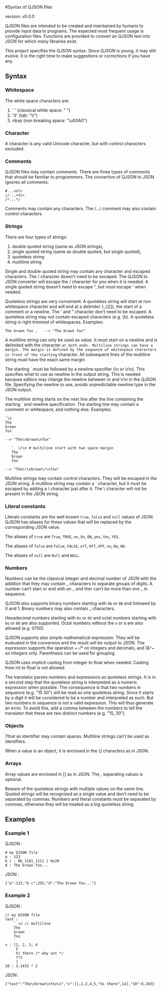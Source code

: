 #Syntax of QJSON files

version: v0.0.0

QJSON files are intended to be created and maintained by humans to 
provide input data to programs. The expected most frequent usage is
configuration files. Functions are provided to convert an QJSON text
into JSON for which many libraries exist.

This project specifies the QJSON syntax. Since QJSON is young, it may
still evolve. It is the right time to make suggestions or corrections
if you have any. 

## Syntax

### Whitespace

The white space characters are: 
1. ' ' (classical white space: " ")
2. '\t' (tab: "\t")
3. nbsp (non breaking space: "\u00A0")

### Character

A character is any valid Unicode character, but with control characters excluded.

### Comments

QJSON files may contain comments. There are three types of comments that
should be familiar to programmers. The convertion of QJSON to JSON ignores
all comments.

    #...<nl> 
    //...<nl>
    /*...*/

Comments may contain any characters. The /*...*/ comment may also contain 
control characters.

### Strings

There are four types of strings:
1. double quoted string (same as JSON strings),
2. single quoted string (same as double quoted, but single quoted),
3. quoteless string
4. multiline string

Single and double quoted string may contain any character and escaped
characters. The / character doesn’t need to be escaped. The QJSON to JSON
converter will escape the / character for you when it is needed. A single 
quoted string doesn’t need to escape ", but must escape ' when needed.

Quoteless strings are very convenient. A quoteless string will start at 
non whitespace character and will end at a delimiter (:,{}[]), the
start of a comment or a newline. The ' and " character don’t need to be
escaped. A quoteless string may not contain escaped characters (e.g. \b).
A quoteless string is right trimmed of whitespaces. Examples:

    The brown fox ,   --> "The brown fox"

A multiline string can only be used as value. It must start on a newline 
and is delimited with the character ` at both ends. Multiline strings can
have a margin. The margin is defined by the sequence of whitespace characters
in front of the starting ` character. All subsequent lines of the multiline
string must have the exact same margin. 

The starting ` must be followed by a newline specifier (\n or \r\n). This 
specifies what to use as newline in the output string. This is needed because
editors may change the newline between \n and \r\n in the QJSON file. Specifying
the newline to use, avoids unpredictable newline type in the JSON output. 

The multiline string starts on the next line after the line containing the
starting ` and newline specification. The starting line may contain a 
comment or whitespace, and nothing else. Examples:

    `\n
    The
    brown
    fox`

    --> "The\nbrown\nfox"

       `  \r\n # multiline start with two space margin
       The
       brown
       fox`

    --> "The\r\nbrown\r\nfox"

Multiline strings may contain control characters. They will be escaped in the
JSON string. A multiline string may contain a ` character, but it must be escaped
by adding a \ character just after it. The \ character will not be present in
the JSON string. 

### Literal constants

Literals constants are the well known `true`, `false` and `null` values of JSON. 
QJSON has aliases for these values that will be replaced by the corresponding JSON
value.

The aliases of `true` are `True`, `TRUE`, `on`, `On`, `ON`, `yes`, `Yes`, `YES`.

The aliases of `false` are `False`, `FALSE`, `off`, `Off`, `OFF`, `no`, `No`, `NO`. 

The aliases of `null` are `Null` and `NULL`. 

### Numbers

Numbers can be the classical integer and decimal number of JSON with the addition 
that they may contain _ characters to separate groups of digits. A number can’t start
or end with an _ and ther can’t be more than one _ in sequence. 

QJSON also supports binary numbers starting with `0b` or `0B` and followed by 0 and 1.
Binary numbers may also contain _ characters.

Hexadecimal numbers starting with `0x` or `0X` and octal numbers starting with `0o` or
`0O` are also supported. Octal numbers without the `o` or `O` are also allowed (e.g. 0750).

QJSON supports also simple mathematical expression. They will be evaluated in the 
conversion and the result will be output to JSON. The expression supports the operation
+-/* on integers and decimals, and |&^~ on integers only. Parenthesis can be used for grouping.

QJSON uses implicit casting from integer to float when needed. Casting from int to float is 
not allowed. 

The translator parses numbers and expressions as quoteless strings. It is in a second 
step that the quoteless string is interpreted as a numeric expression when possible. The
consequence is that two numbers in sequence (e.g. "15 30") will be read as one quoteless
string. Since it starts by a digit it will be considered to be a number and interpreted as
such. But two numbers in sequence is not a valid expression. This will thus generate an error.
To avoid this, add a comma between the numbers to tell the translator that these are two 
distinct numbers (e.g. "15, 30"). 

### Objects
7that an identifier may contain spaces. Multiline 
strings can’t be used as identifiers.

When a value is an object, it is enclosed in the {} characters as in JSON. 

### Arrays

Array values are enclosed in [] as in JSON. The , separating values is optional. 

Beware of the quoteless strings with multiple values on the same line. Quoted 
strings will be recognized as a single value and don’t need to be separated by
commas. Numbers and literal constants must be separated by commas, otherwise 
they will be treated as a big quoteless string. 


## Examples

### Example 1

QJSON :

    # my QJSON file
    a : 123
    b c : 0b_1101_1111 | 0x20
    d : The brown fox...

JSON : 

    {"a":123,"b c":255,"d":"The brown fox..."}

### Example 2

QJSON :

    // my QJSON file
    text :
        ` \n // multiline
        The
        brown
        fox
        `
    v : [1, 2, 3, 4
         5
         hi there /* why not */
         7*2
         ]
    10 : 3.1415 * 2

JSON : 

    {"text":"The\nbrown\nfox\n","v":[1,2,3,4,5,"hi there",14],"10":6.283}
